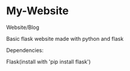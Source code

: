 # My-Website
Website/Blog

Basic flask website made with python and flask

Dependencies:

Flask(install with 'pip install flask')
